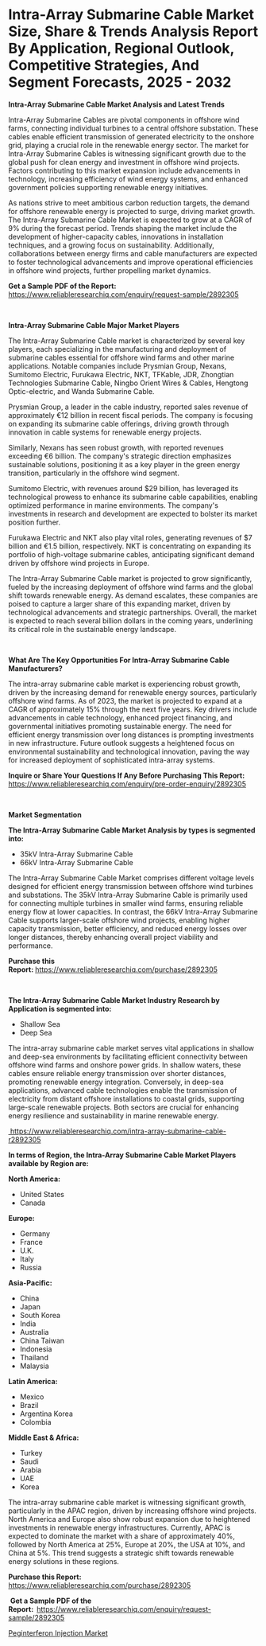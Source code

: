 <p><h1>Intra-Array Submarine Cable Market Size, Share & Trends Analysis Report By Application, Regional Outlook, Competitive Strategies, And Segment Forecasts, 2025 - 2032</h1></p><p><strong>Intra-Array Submarine Cable Market Analysis and Latest Trends</strong></p>
<p><p>Intra-Array Submarine Cables are pivotal components in offshore wind farms, connecting individual turbines to a central offshore substation. These cables enable efficient transmission of generated electricity to the onshore grid, playing a crucial role in the renewable energy sector. The market for Intra-Array Submarine Cables is witnessing significant growth due to the global push for clean energy and investment in offshore wind projects. Factors contributing to this market expansion include advancements in technology, increasing efficiency of wind energy systems, and enhanced government policies supporting renewable energy initiatives.</p><p>As nations strive to meet ambitious carbon reduction targets, the demand for offshore renewable energy is projected to surge, driving market growth. The Intra-Array Submarine Cable Market is expected to grow at a CAGR of 9% during the forecast period. Trends shaping the market include the development of higher-capacity cables, innovations in installation techniques, and a growing focus on sustainability. Additionally, collaborations between energy firms and cable manufacturers are expected to foster technological advancements and improve operational efficiencies in offshore wind projects, further propelling market dynamics.</p></p>
<p><strong>Get a Sample PDF of the Report:&nbsp;</strong> <a href="https://www.reliableresearchiq.com/enquiry/request-sample/2892305?utm_campaign=3314&utm_medium=2&utm_source=Github&utm_content=ia&utm_term=15032025&utm_id=intra-array-submarine-cable">https://www.reliableresearchiq.com/enquiry/request-sample/2892305</a></p>
<p>&nbsp;</p>
<p><strong>Intra-Array Submarine Cable Major Market Players</strong></p>
<p><p>The Intra-Array Submarine Cable market is characterized by several key players, each specializing in the manufacturing and deployment of submarine cables essential for offshore wind farms and other marine applications. Notable companies include Prysmian Group, Nexans, Sumitomo Electric, Furukawa Electric, NKT, TFKable, JDR, Zhongtian Technologies Submarine Cable, Ningbo Orient Wires & Cables, Hengtong Optic-electric, and Wanda Submarine Cable.</p><p>Prysmian Group, a leader in the cable industry, reported sales revenue of approximately €12 billion in recent fiscal periods. The company is focusing on expanding its submarine cable offerings, driving growth through innovation in cable systems for renewable energy projects. </p><p>Similarly, Nexans has seen robust growth, with reported revenues exceeding €6 billion. The company's strategic direction emphasizes sustainable solutions, positioning it as a key player in the green energy transition, particularly in the offshore wind segment.</p><p>Sumitomo Electric, with revenues around $29 billion, has leveraged its technological prowess to enhance its submarine cable capabilities, enabling optimized performance in marine environments. The company's investments in research and development are expected to bolster its market position further.</p><p>Furukawa Electric and NKT also play vital roles, generating revenues of $7 billion and €1.5 billion, respectively. NKT is concentrating on expanding its portfolio of high-voltage submarine cables, anticipating significant demand driven by offshore wind projects in Europe.</p><p>The Intra-Array Submarine Cable market is projected to grow significantly, fueled by the increasing deployment of offshore wind farms and the global shift towards renewable energy. As demand escalates, these companies are poised to capture a larger share of this expanding market, driven by technological advancements and strategic partnerships. Overall, the market is expected to reach several billion dollars in the coming years, underlining its critical role in the sustainable energy landscape.</p></p>
<p>&nbsp;</p>
<p><strong>What Are The Key Opportunities For Intra-Array Submarine Cable Manufacturers?</strong></p>
<p><p>The intra-array submarine cable market is experiencing robust growth, driven by the increasing demand for renewable energy sources, particularly offshore wind farms. As of 2023, the market is projected to expand at a CAGR of approximately 15% through the next five years. Key drivers include advancements in cable technology, enhanced project financing, and governmental initiatives promoting sustainable energy. The need for efficient energy transmission over long distances is prompting investments in new infrastructure. Future outlook suggests a heightened focus on environmental sustainability and technological innovation, paving the way for increased deployment of sophisticated intra-array systems.</p></p>
<p><strong>Inquire or Share Your Questions If Any Before Purchasing This Report:</strong> <a href="https://www.reliableresearchiq.com/enquiry/pre-order-enquiry/2892305?utm_campaign=3314&utm_medium=2&utm_source=Github&utm_content=ia&utm_term=15032025&utm_id=intra-array-submarine-cable">https://www.reliableresearchiq.com/enquiry/pre-order-enquiry/2892305</a></p>
<p>&nbsp;</p>
<p><strong>Market Segmentation</strong></p>
<p><strong>The Intra-Array Submarine Cable Market Analysis by types is segmented into:</strong></p>
<p><ul><li>35kV Intra-Array Submarine Cable</li><li>66kV Intra-Array Submarine Cable</li></ul></p>
<p><p>The Intra-Array Submarine Cable Market comprises different voltage levels designed for efficient energy transmission between offshore wind turbines and substations. The 35kV Intra-Array Submarine Cable is primarily used for connecting multiple turbines in smaller wind farms, ensuring reliable energy flow at lower capacities. In contrast, the 66kV Intra-Array Submarine Cable supports larger-scale offshore wind projects, enabling higher capacity transmission, better efficiency, and reduced energy losses over longer distances, thereby enhancing overall project viability and performance.</p></p>
<p><strong>Purchase this Report:&nbsp;</strong><a href="https://www.reliableresearchiq.com/purchase/2892305?utm_campaign=3314&utm_medium=2&utm_source=Github&utm_content=ia&utm_term=15032025&utm_id=intra-array-submarine-cable">https://www.reliableresearchiq.com/purchase/2892305</a></p>
<p>&nbsp;</p>
<p><strong>The Intra-Array Submarine Cable Market Industry Research by Application is segmented into:</strong></p>
<p><ul><li>Shallow Sea</li><li>Deep Sea</li></ul></p>
<p><p>The intra-array submarine cable market serves vital applications in shallow and deep-sea environments by facilitating efficient connectivity between offshore wind farms and onshore power grids. In shallow waters, these cables ensure reliable energy transmission over shorter distances, promoting renewable energy integration. Conversely, in deep-sea applications, advanced cable technologies enable the transmission of electricity from distant offshore installations to coastal grids, supporting large-scale renewable projects. Both sectors are crucial for enhancing energy resilience and sustainability in marine renewable energy.</p></p>
<p><a href="https://www.reliableresearchiq.com/intra-array-submarine-cable-r2892305?utm_campaign=3314&utm_medium=2&utm_source=Github&utm_content=ia&utm_term=15032025&utm_id=intra-array-submarine-cable">&nbsp;https://www.reliableresearchiq.com/intra-array-submarine-cable-r2892305</a></p>
<p><strong>In terms of Region, the Intra-Array Submarine Cable Market Players available by Region are:</strong></p>
<p>
    <p> <strong> North America: </strong>
        <ul>
            <li>United States</li>
            <li>Canada</li>
        </ul>
        </p> 
    <p> <strong> Europe: </strong>
        <ul>
            <li>Germany</li>
            <li>France</li>
            <li>U.K.</li>
            <li>Italy</li>
            <li>Russia</li>
        </ul>
        </p> 
    <p> <strong> Asia-Pacific: </strong>
        <ul>
            <li>China</li>
            <li>Japan</li>
            <li>South Korea</li>
            <li>India</li>
            <li>Australia</li>
            <li>China Taiwan</li>
            <li>Indonesia</li>
            <li>Thailand</li>
            <li>Malaysia</li>
        </ul>
        </p> 
    <p> <strong> Latin America: </strong>
        <ul>
            <li>Mexico</li>
            <li>Brazil</li>
            <li>Argentina Korea</li>
            <li>Colombia</li>
        </ul>
        </p> 
    <p> <strong> Middle East & Africa: </strong>
        <ul>
            <li>Turkey</li>
            <li>Saudi</li>
            <li>Arabia</li>
            <li>UAE</li>
            <li>Korea</li>
        </ul>
    </p>
    </p>
<p><p>The intra-array submarine cable market is witnessing significant growth, particularly in the APAC region, driven by increasing offshore wind projects. North America and Europe also show robust expansion due to heightened investments in renewable energy infrastructures. Currently, APAC is expected to dominate the market with a share of approximately 40%, followed by North America at 25%, Europe at 20%, the USA at 10%, and China at 5%. This trend suggests a strategic shift towards renewable energy solutions in these regions.</p></p>
<p><strong>Purchase this Report: </strong><a href="https://www.reliableresearchiq.com/purchase/2892305?utm_campaign=3314&utm_medium=2&utm_source=Github&utm_content=ia&utm_term=15032025&utm_id=intra-array-submarine-cable">https://www.reliableresearchiq.com/purchase/2892305</a></p>
<p>&nbsp;<strong>Get a Sample PDF of the Report:&nbsp;&nbsp;</strong><a href="https://www.reliableresearchiq.com/enquiry/request-sample/2892305?utm_campaign=3314&utm_medium=2&utm_source=Github&utm_content=ia&utm_term=15032025&utm_id=intra-array-submarine-cable">https://www.reliableresearchiq.com/enquiry/request-sample/2892305</a></p>
<p><strong></strong></p>
<p><p><a href="https://github.com/lefiobakali/Market-Research-Report-List-1/blob/main/peginterferon-injection-market.md?utm_campaign=3314&utm_medium=2&utm_source=Github&utm_content=ia&utm_term=15032025&utm_id=intra-array-submarine-cable">Peginterferon Injection Market</a></p></p>